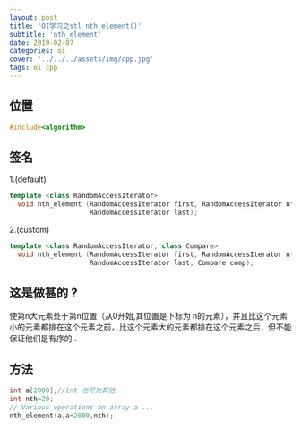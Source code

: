 ```yaml
---
layout: post
title: 'OI学习之stl nth_element()'
subtitle: 'nth_element'
date: 2019-02-07
categories: oi
cover: '../../../assets/img/cpp.jpg'
tags: oi cpp
---
```

## 位置
```cpp
#include<algorithm>
```
## 签名
1.(default)
```cpp
template <class RandomAccessIterator>
  void nth_element (RandomAccessIterator first, RandomAccessIterator nth,
                    RandomAccessIterator last);
```
2.(custom)
```cpp
template <class RandomAccessIterator, class Compare>
  void nth_element (RandomAccessIterator first, RandomAccessIterator nth,
                    RandomAccessIterator last, Compare comp);
```
## 这是做甚的 ?
使第n大元素处于第n位置（从0开始,其位置是下标为 n的元素），并且比这个元素小的元素都排在这个元素之前，比这个元素大的元素都排在这个元素之后，但不能保证他们是有序的 .
## 方法
```cpp
int a[2000];//int 也可为其他
int nth=20;
// Various operations on array a ...
nth_element(a,a+2000,nth);
```